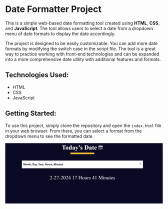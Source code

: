 # Date Formatter Project

This is a simple web-based date formatting tool created using **HTML**, **CSS**, and **JavaScript**. The tool allows users to select a date from a dropdown menu of date formats to display the date accordingly.

The project is designed to be easily customizable. You can add more date formats by modifying the switch case in the script file. The tool is a great way to practice working with front-end technologies and can be expanded into a more comprehensive date utility with additional features and formats.

## Technologies Used:

- HTML
- CSS
- JavaScript

## Getting Started:

To use this project, simply clone the repository and open the `index.html` file in your web browser. From there, you can select a format from the dropdown menu to see the formatted date.

![Img](./date_formatter.jpg)
